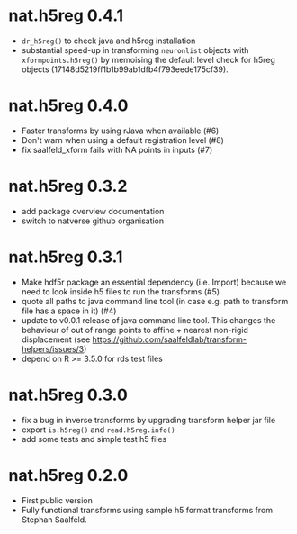 # nat.h5reg 0.4.1

* `dr_h5reg()` to check java and h5reg installation
* substantial speed-up in transforming `neuronlist` objects with 
  `xformpoints.h5reg()` by memoising the default level check for h5reg objects
  (17148d5219ff1b1b99ab1dfb4f793eede175cf39).

# nat.h5reg 0.4.0

* Faster transforms by using rJava when available (#6)
* Don't warn when using a default registration level (#8)
* fix saalfeld_xform fails with NA points in inputs (#7)

# nat.h5reg 0.3.2

* add package overview documentation
* switch to natverse github organisation

# nat.h5reg 0.3.1

* Make hdf5r package an essential dependency (i.e. Import) because we
  need to look inside h5 files to run the transforms (#5)
* quote all paths to java command line tool (in case e.g. path to transform 
  file has a space in it) (#4)
* update to v0.0.1 release of java command line tool. This changes the behaviour
  of out of range points to affine + nearest non-rigid displacement
  (see https://github.com/saalfeldlab/transform-helpers/issues/3)
* depend on R >= 3.5.0 for rds test files 

# nat.h5reg 0.3.0

* fix a bug in inverse transforms by upgrading transform helper jar file
* export `is.h5reg()` and `read.h5reg.info()`
* add some tests and simple test h5 files

# nat.h5reg 0.2.0

* First public version
* Fully functional transforms using sample h5 format transforms from
  Stephan Saalfeld.
